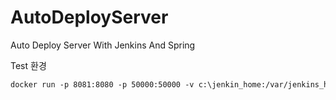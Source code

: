 # AutoDeployServer
Auto Deploy Server With Jenkins And Spring



Test 환경

```dockerfile
docker run -p 8081:8080 -p 50000:50000 -v c:\jenkin_home:/var/jenkins_home -d --name jenkins jenkins/jenkins
```

